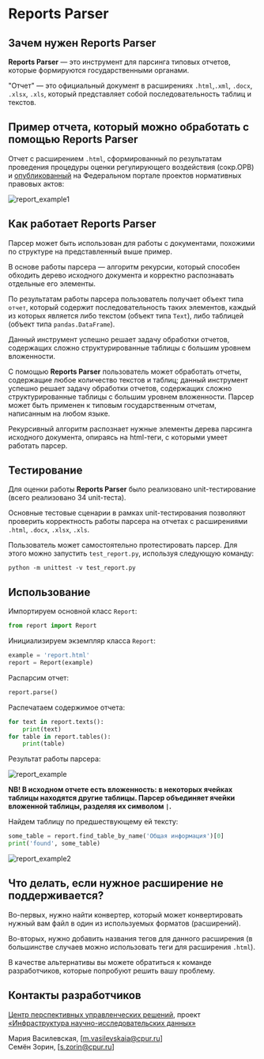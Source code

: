 # Reports Parser

## Зачем нужен Reports Parser

**Reports Parser** — это инструмент для парсинга типовых отчетов, которые формируются государственными органами. 

"Отчет" — это официальный документ в расширениях `.html`,`.xml`, `.docx`, `.xlsx`, `.xls`, который представляет собой последовательность таблиц и текстов. 

## Пример отчета, который можно обработать с помощью Reports Parser

Отчет с расширением `.html`, сформированный по результатам проведения процедуры оценки регулирующего воздействия (сокр.ОРВ) и [опубликованный](https://regulation.gov.ru/) на Федеральном портале проектов нормативных правовых актов:

![report_example1](https://user-images.githubusercontent.com/71979477/108358592-f66efc80-71ff-11eb-9d2c-9a8e43b8209b.PNG)

## Как работает Reports Parser

Парсер может быть использован для работы с документами, похожими по структуре на представленный выше пример.

В основе работы парсера — алгоритм рекурсии, который способен обходить дерево исходного документа и корректно распознавать отдельные его элементы. 

По результатам работы парсера пользователь получает объект типа `отчет`, который содержит последовательность таких элементов, каждый из которых является либо текстом (объект типа `Text`), либо таблицей (объект типа `pandas.DataFrame`). 

Данный инструмент успешно решает задачу обработки отчетов, содержащих сложно структурированные таблицы с большим уровнем вложенности.

С помощью **Reports Parser** пользователь может обработать отчеты, содержащие любое количество текстов и таблиц; данный инструмент успешно решает задачу обработки отчетов, содержащих сложно структурированные таблицы с большим уровнем вложенности. Парсер может быть применен к типовым государственным отчетам, написанным на любом языке.

Рекурсивный алгоритм распознает нужные элементы дерева парсинга исходного документа, опираясь на html-теги, с которыми умеет работать парсер.

## Тестирование 

Для оценки работы **Reports Parser** было реализовано unit-тестирование (всего реализовано 34 unit-теста). 

Основные тестовые сценарии в рамках unit-тестирования позволяют проверить корректность работы парсера на отчетах с расширениями  `.html`, `.docx`, `.xlsx`, `.xls`. 

Пользователь может самостоятельно протестировать парсер. Для этого можно запустить `test_report.py`, используя следующую команду:

```
python -m unittest -v test_report.py
```
## Использование 

Импортируем основной класс `Report`:

```python
from report import Report
```
Инициализируем экземпляр класса `Report`:

```python
example = 'report.html'
report = Report(example)
```
Распарсим отчет:

```python
report.parse()
```
Распечатаем содержимое отчета:

```python
for text in report.texts():
    print(text)
for table in report.tables():
    print(table)
```
Результат работы парсера:

![report_example](https://user-images.githubusercontent.com/71979477/108381949-5faf3980-7219-11eb-8ebe-df194ebf7fdf.PNG)

**NB! В исходном отчете есть вложенность: в некоторых ячейках таблицы находятся другие таблицы. Парсер объединяет ячейки вложенной таблицы, разделяя их символом `|`.**


Найдем таблицу по предшествующему ей тексту:

```python
some_table = report.find_table_by_name('Общая информация')[0]
print('found', some_table)
```

![report_example2](https://user-images.githubusercontent.com/71979477/108382132-8c635100-7219-11eb-9716-02632629ba7a.PNG)

## Что делать, если нужное расширение не поддерживается?

Во-первых, нужно найти конвертер, который может конвертировать нужный вам файл в один из используемых форматов (расширений).

Во-вторых, нужно добавить названия тегов для данного расширения (в большинстве случаев можно использовать теги для расширения `.html`).

В качестве альтернативы вы можете обратиться к команде разработчиков, которые попробуют решить вашу проблему.

## Контакты разработчиков

[Центр перспективных управленческих решений](https://cpur.ru/), проект [«Инфраструктура научно-исследовательских данных»](https://data-in.ru/)

Мария Василевская, [m.vasilevskaia@cpur.ru]  
Семён Зорин, [s.zorin@cpur.ru]
